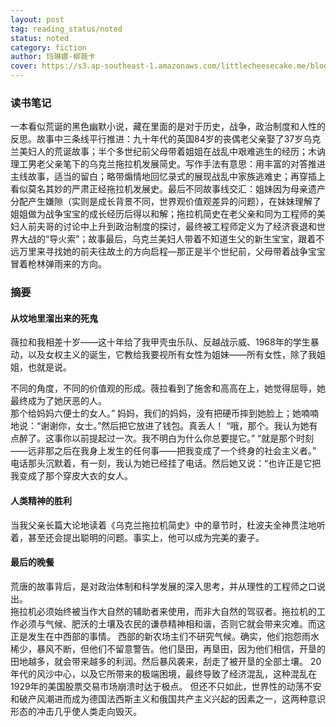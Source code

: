 ```yaml
---
layout: post
tag: reading_status/noted
status: noted
category: fiction
author: 玛琳娜·柳薇卡
cover: https://s3.ap-southeast-1.amazonaws.com/littlecheesecake.me/blog-post/books/乌克兰拖拉机简史.jpg
---
```


### 读书笔记

一本看似荒诞的黑色幽默小说，藏在里面的是对于历史，战争，政治制度和人性的反思。故事中三条线平行推进：九十年代的英国84岁的丧偶老父亲娶了37岁乌克兰美妇人的荒诞故事；半个多世纪前父母带着姐姐在战乱中艰难逃生的经历；木讷理工男老父亲笔下的乌克兰拖拉机发展简史。写作手法有意思：用丰富的对答推进主线故事，适当的留白；略带煽情地回忆录式的展现战乱中家族逃难史；再穿插上看似莫名其妙的严肃正经拖拉机发展史。最后不同故事线交汇：姐妹因为母亲遗产分配产生嫌隙（实则是成长背景不同，世界观价值观差异的问题），在妹妹理解了姐姐做为战争宝宝的成长经历后得以和解；拖拉机简史在老父亲和同为工程师的美妇人前夫哥的讨论中上升到政治制度的探讨，最终被工程师定义为了经济衰退和世界大战的“导火索”；故事最后，乌克兰美妇人带着不知道生父的新生宝宝，跟着不远万里来寻找她的前夫往故土的方向启程—那正是半个世纪前，父母带着战争宝宝冒着枪林弹雨来的方向。

### 摘要

#### 从坟地里溜出来的死鬼

薇拉和我相差十岁——这十年给了我甲壳虫乐队、反越战示威、1968年的学生暴动，以及女权主义的诞生，它教给我要视所有女性为姐妹——所有女性，除了我姐姐，也就是说。 

<figcaption class="reading-notes">
不同的角度，不同的价值观的形成。薇拉看到了施舍和高高在上，她觉得屈辱，她最终成为了她厌恶的人。
</figcaption>
那个给妈妈六便士的女人。”    妈妈，我们的妈妈，没有把硬币摔到她脸上；她喃喃地说：“谢谢你，女士。”然后把它放进了钱包。真丢人！    “哦，那个。我认为她有点醉了。这事你以前提起过一次。我不明白为什么你总要提它。”    “就是那个时刻——远非那之后在我身上发生的任何事——把我变成了一个终身的社会主义者。”    电话那头沉默着，有一刻，我认为她已经挂了电话。然后她又说：“也许正是它把我变成了那个穿皮大衣的女人。 

#### 人类精神的胜利

当我父亲长篇大论地读着《乌克兰拖拉机简史》中的章节时，杜波夫全神贯注地听着，甚至还会提出聪明的问题。事实上，他可以成为完美的妻子。 

#### 最后的晚餐

<figcaption class="reading-notes">
荒唐的故事背后，是对政治体制和科学发展的深入思考，并从理性的工程师之口说出。
</figcaption>
拖拉机必须始终被当作大自然的辅助者来使用，而非大自然的驾驭者。拖拉机的工作必须与气候、肥沃的土壤及农民的谦恭精神相和谐，否则它就会带来灾难。而这正是发生在中西部的事情。    西部的新农场主们不研究气候。确实，他们抱怨雨水稀少，暴风不断，但他们不留意警告。他们垦田，再垦田，因为他们相信，开垦的田地越多，就会带来越多的利润。然后暴风袭来，刮走了被开垦的全部土壤。    20年代的风沙中心，以及它所带来的极端困境，最终导致了经济混乱，这种混乱在1929年的美国股票交易市场崩溃时达于极点。    但还不只如此，世界性的动荡不安和破产风潮进而成为德国法西斯主义和俄国共产主义兴起的因素之一，这两种意识形态的冲击几乎使人类走向毁灭。 
